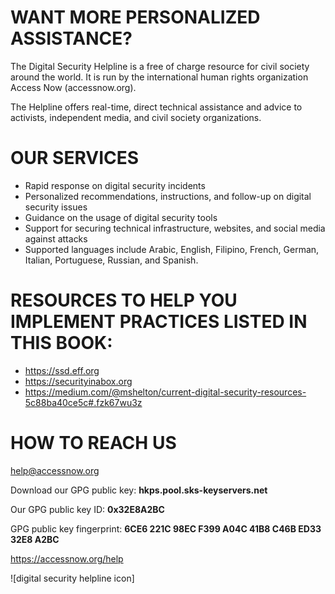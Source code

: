 # WANT MORE PERSONALIZED ASSISTANCE?

The Digital Security Helpline is a free of charge resource for civil society around the world. It is run by the international human rights organization Access Now (accessnow.org).

The Helpline offers real-time, direct technical assistance and advice to activists, independent media, and civil society organizations.

# OUR SERVICES

-	Rapid response on digital security incidents
-	Personalized recommendations, instructions, and follow-up on digital security issues 
-	Guidance on the usage of digital security tools
-	 Support for securing technical infrastructure, websites, and social media against attacks
-	 Supported languages include Arabic, English, Filipino, French, German, Italian, Portuguese, Russian, and Spanish.

# RESOURCES TO HELP YOU IMPLEMENT PRACTICES LISTED IN THIS BOOK:

- https://ssd.eff.org
- https://securityinabox.org
- https://medium.com/@mshelton/current-digital-security-resources-5c88ba40ce5c#.fzk67wu3z

# HOW TO REACH US

help@accessnow.org

Download our GPG public key: **hkps.pool.sks-keyservers.net**

Our GPG public key ID: **0x32E8A2BC**

GPG public key fingerprint: **6CE6 221C 98EC F399 A04C 41B8 C46B ED33 32E8 A2BC**

https://accessnow.org/help

![digital security helpline icon]
